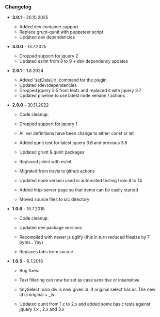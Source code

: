 ### Changelog

- **3.0.1** - 20.10.2025

  - Added dev container support
  - Replace grunt-qunit with puppeteer script
  - Updated dev dependencies

- **3.0.0** - 13.7.2025

  - Dropped support for jquery 2
  - Updated eslint from 8 to 9 + dev dependency updates

- **2.0.1** - 1.8.2024

  - Added 'setDataUrl' command for the plugin
  - Updated (dev)dependencies
  - Dropped jquery 3.5 from tests and replaced it with jquery 3.7
  - Updated pipeline to use latest node version / actions

- **2.0.0** - 30.11.2022

  - Code cleanup:

  - Dropped support for jquery 1
  - All var definitions have been change to either const or let
  - Added qunit test for latest jquery 3.6 and previous 3.5
  - Updated grunt & qunit packages
  - Replaced jshint with eslint
  - Migrated from travis to github actions
  - Updated node version used in automated testing from 8 to 14
  - Added http-server page so that demo can be easily started
  - Moved source files to src directory

- **1.0.6** - 16.7.2018

  - Code cleanup:

  - Updated dev package versions
  - Recompiled with newer js uglify (this in turn reduced filesize by 7 bytes.. Yay)
  - Replaces tabs from source

- **1.0.5** - 9.7.2016

  - Bug fixes:

  - Text filtering can now be set as case sensitive or insensitive
  - tinySelect main div is now given id, if original select has id. The new id is original + \_ts
  - Updated qunit from 1.x to 2.x and added some basic tests against jquery 1.x , 2.x and 3.x
